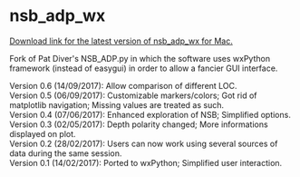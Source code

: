 # nsb_adp_wx

[Download link for the latest version of nsb_adp_wx for Mac.](https://github.com/plannapus/nsb_adp_wx/raw/master/NSB_ADP_wx%200.6%20mac.zip)

Fork of Pat Diver's NSB_ADP.py in which the software uses wxPython framework (instead of easygui) in order to allow a fancier GUI interface.

Version 0.6 (14/09/2017): Allow comparison of different LOC.  
Version 0.5 (06/09/2017): Customizable markers/colors; Got rid of matplotlib navigation; Missing values are treated as such.  
Version 0.4 (07/06/2017): Enhanced exploration of NSB; Simplified options.  
Version 0.3 (02/05/2017): Depth polarity changed; More informations displayed on plot.  
Version 0.2 (28/02/2017): Users can now work using several sources of data during the same session.  
Version 0.1 (14/02/2017): Ported to wxPython; Simplified user interaction.  

